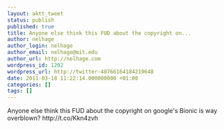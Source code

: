 ```yaml
---
layout: aktt_tweet
status: publish
published: true
title: Anyone else think this FUD about the copyright on...
author: nelhage
author_login: nelhage
author_email: nelhage@mit.edu
author_url: http://nelhage.com
wordpress_id: 1202
wordpress_url: http://twitter-48766164184219648
date: 2011-03-18 11:22:14.000000000 +01:00
categories: []
tags: []
---
```

Anyone else think this FUD about the copyright on google's Bionic is way overblown? http:&#47;&#47;t.co&#47;Kkn4zvh
